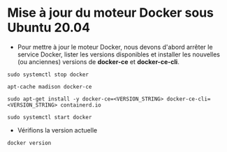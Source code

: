 # Mise à jour du moteur Docker sous Ubuntu 20.04

- Pour mettre à jour le moteur Docker, nous devons d'abord arrêter le service Docker, lister les versions disponibles et installer les nouvelles (ou anciennes) versions de **docker-ce** et **docker-ce-cli**.

```
sudo systemctl stop docker
```

```
apt-cache madison docker-ce
```

```
sudo apt-get install -y docker-ce=<VERSION_STRING> docker-ce-cli=<VERSION_STRING> containerd.io
```

```
sudo systemctl start docker
```

- Vérifions la version actuelle
```
docker version
```